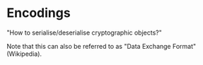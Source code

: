 # Encodings

"How to serialise/deserialise cryptographic objects?"

Note that this can also be referred to as "Data Exchange Format" (Wikipedia).
